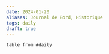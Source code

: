 ```yaml
---
date: 2024-01-20
aliases: Journal de Bord, Historique
tags: daily
draft: true
---
```


```dataview
table from #daily 
```